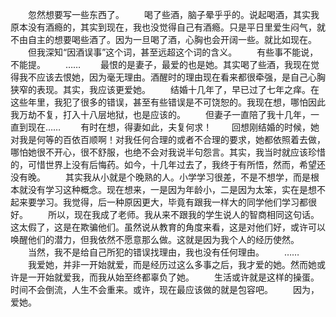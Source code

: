 　　忽然想要写一些东西了。
　　喝了些酒，脑子晕乎乎的。说起喝酒，其实我原本没有酒瘾的，其实到现在，我也没觉得自己有酒瘾。只是平日里爱生闷气，就不由自主的想要喝些酒了。因为一旦喝了酒，心胸也会开阔一些。就比如现在。
　　但我深知“因酒误事”这个词，甚至远超这个词的含义。
　　有些事不能说，不能提。
　　……
　　最恨的是妻子，最爱的也是她。其实喝了些酒，我现在觉得我不应该去恨她，因为毫无理由。酒醒时的理由现在看来都很牵强，是自己心胸狭窄的表现。其实，我应该更爱她。
　　结婚十几年了，早已过了七年之痒。在这些年里，我犯了很多的错误，甚至有些错误是不可饶恕的。我现在想，哪怕因此我万劫不复，打入十八层地狱，也是应该的。
　　但妻子一直陪了我十几年，一直到现在……
　　有时在想，得妻如此，夫复何求！
　　回想刚结婚的时候，她对我是何等的百依百顺啊！对我任何合理的或者不合理的要求，她都依照着去做，哪怕她很不开心，很不舒服，也绝不会对我说半句怨言。其实，我当时就应该珍惜的，可惜世界上没有后悔药。如今，十几年过去了，我终于有所悟，然而，希望还没有晚。
　　其实我从小就是个晚熟的人。小学学习很差，不是不想学，而是根本就没有学习这种概念。现在想来，一是因为年龄小，二是因为太笨，实在是想不起来要学习。我觉得，后一种原因更大，毕竟有跟我一样大的同学他们学习都很好。
　　所以，现在我成了老师。我从来不跟我的学生说人的智商相同这句话。这太假了，这是在欺骗他们。虽然说从教育的角度来看，这是对他们好，或许可以唤醒他们的潜力，但我依然不愿意那么做。这就是因为我个人的经历使然。
　　当然，我不是给自己所犯的错误找理由，我也没有任何理由。
　　……
　　我爱她，并非一开始就爱，而是经历过这么多事之后，我才爱的她。然而她或许是一开始就爱我，而我从始至终都辜负了她。
　　生活或许就是这样的操蛋。时间不会倒流，人生不会重来。或许，现在最应该做的就是包容吧。
　　因为，爱她。